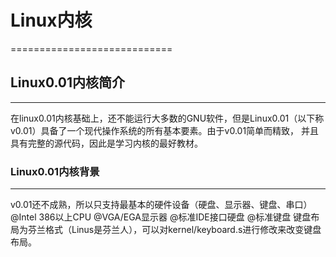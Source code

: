 # Linux内核
============================
## Linux0.01内核简介
---------------------------
在linux0.01内核基础上，还不能运行大多数的GNU软件，但是Linux0.01（以下称v0.01）具备了一个现代操作系统的所有基本要素。由于v0.01简单而精致，
并且具有完整的源代码，因此是学习内核的最好教材。
### Linux0.01内核背景
----------------------------
v0.01还不成熟，所以只支持最基本的硬件设备（硬盘、显示器、键盘、串口）
@Intel 386以上CPU
@VGA/EGA显示器
@标准IDE接口硬盘
@标准键盘
键盘布局为芬兰格式（Linus是芬兰人），可以对kernel/keyboard.s进行修改来改变键盘布局。

